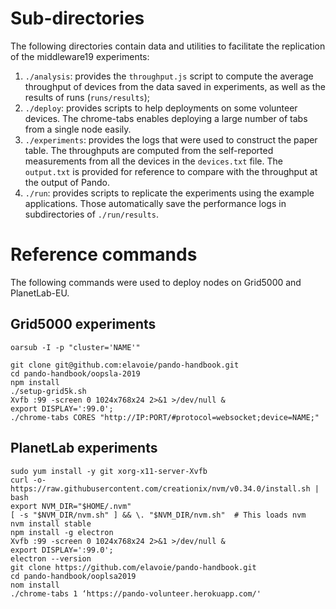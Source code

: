 # Sub-directories

The following directories contain data and utilities to facilitate the replication of the middleware19 experiments:

1. ````./analysis````: provides the ````throughput.js```` script to compute the average throughput of devices from the data saved in experiments, as well as the results of runs (````runs/results````);
2. ````./deploy````: provides scripts to help deployments on some volunteer devices. The chrome-tabs enables deploying a large number of tabs from a single node easily.
3. ````./experiments````: provides the logs that were used to construct the paper table. The throughputs are computed from the self-reported measurements from all the devices in the ````devices.txt```` file. The ````output.txt```` is provided for reference to compare with the throughput at the output of Pando.
4. ````./run````: provides scripts to replicate the experiments using the example applications. Those automatically save the performance logs in subdirectories of ````./run/results````.

# Reference commands

The following commands were used to deploy nodes on Grid5000 and PlanetLab-EU.

## Grid5000 experiments

````
oarsub -I -p "cluster='NAME'"
````

````
git clone git@github.com:elavoie/pando-handbook.git
cd pando-handbook/oopsla-2019
npm install
./setup-grid5k.sh
Xvfb :99 -screen 0 1024x768x24 2>&1 >/dev/null &
export DISPLAY=':99.0';
./chrome-tabs CORES "http://IP:PORT/#protocol=websocket;device=NAME;"
````

## PlanetLab experiments

````
sudo yum install -y git xorg-x11-server-Xvfb
curl -o- https://raw.githubusercontent.com/creationix/nvm/v0.34.0/install.sh | bash
export NVM_DIR="$HOME/.nvm"
[ -s "$NVM_DIR/nvm.sh" ] && \. "$NVM_DIR/nvm.sh"  # This loads nvm
nvm install stable
npm install -g electron
Xvfb :99 -screen 0 1024x768x24 2>&1 >/dev/null &
export DISPLAY=':99.0';
electron --version
git clone https://github.com/elavoie/pando-handbook.git
cd pando-handbook/ooplsa2019
nom install
./chrome-tabs 1 ‘https://pando-volunteer.herokuapp.com/'
````
